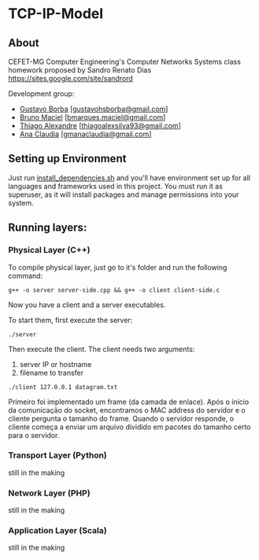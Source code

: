 # TCP-IP-Model

## About

CEFET-MG Computer Engineering's Computer Networks Systems class homework
proposed by Sandro Renato Dias <https://sites.google.com/site/sandrord>

Development group:
* [Gustavo Borba](https://github.com/gustavohsborba)  [gustavohsborba@gmail.com]
* [Bruno Maciel]()  [bmarques.maciel@gmail.com]
* [Thiago Alexandre](https://github.com/thiagoalexsilva)  [thiagoalexsilva93@gmail.com]
* [Ana Claudia](https://github.com/gmanaclaudia)  [gmanaclaudia@gmail.com]


## Setting up Environment

Just run [install_dependencies.sh](https://github.com/gustavohsborba/TCP-IP-Model/blob/master/install_dependencies.sh)
and you'll have environment set up for all languages and frameworks used in
this project. You must run it as superuser, as it will install packages
and manage permissions into your system.

## Running layers:

### Physical Layer (C++)

To compile physical layer, just go to it's folder and run the following command:
```shell
g++ -o server server-side.cpp && g++ -o client client-side.c
```
Now you have a client and a server executables. 

To start them, first execute the server:
```shell
./server
```
Then execute the client. The client needs two arguments:
1. server IP or hostname
2. filename to transfer
```shell
./client 127.0.0.1 datagram.txt
```

Primeiro foi implementado um frame (da camada de enlace). Após o início da comunicação do socket, encontramos o MAC address do servidor e o cliente pergunta o tamanho do frame. Quando o servidor responde, o cliente começa a enviar um arquivo dividido em pacotes do tamanho certo para o servidor.


### Transport Layer (Python)

still in the making

### Network Layer (PHP)

still in the making

### Application Layer (Scala)

still in the making
